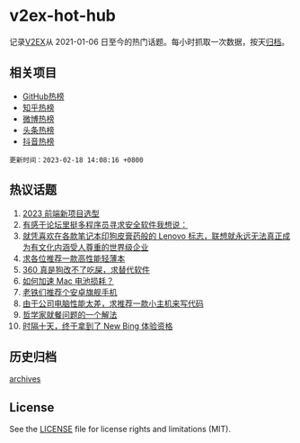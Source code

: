 # v2ex-hot-hub

 记录[V2EX](https://www.v2ex.com/)从 2021-01-06 日至今的热门话题。每小时抓取一次数据，按天[归档](archives)。
 
 ## 相关项目

- [GitHub热榜](https://github.com/snaildev/github-hot-hub)
- [知乎热榜](https://github.com/snaildev/zhihu-hot-hub)
- [微博热榜](https://github.com/snaildev/weibo-hot-hub)
- [头条热榜](https://github.com/snaildev/toutiao-hot-hub)
- [抖音热榜](https://github.com/snaildev/douyin-hot-hub)


 `更新时间：2023-02-18 14:08:16 +0800`

## 热议话题

1. [2023 前端新项目选型](https://www.v2ex.com/t/916984)
1. [有感于论坛里挺多程序员寻求安全软件我想说：](https://www.v2ex.com/t/916977)
1. [就凭喜欢在各款笔记本印狗皮膏药般的 Lenovo 标志，联想就永远无法真正成为有文化内涵受人尊重的世界级企业](https://www.v2ex.com/t/916980)
1. [求各位推荐一款高性能轻薄本](https://www.v2ex.com/t/917060)
1. [360 真是狗改不了吃屎，求替代软件](https://www.v2ex.com/t/916963)
1. [如何加速 Mac 电池损耗？](https://www.v2ex.com/t/916952)
1. [老铁们推荐个安卓旗舰手机](https://www.v2ex.com/t/916998)
1. [由于公司电脑性能太差，求推荐一款小主机来写代码](https://www.v2ex.com/t/917008)
1. [哲学家就餐问题的一个解法](https://www.v2ex.com/t/917039)
1. [时隔十天，终于拿到了 New Bing 体验资格](https://www.v2ex.com/t/917107)

## 历史归档

[archives](archives)

## License

See the [LICENSE](LICENSE) file for license rights and limitations (MIT).
